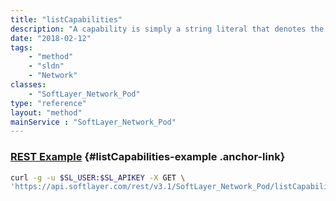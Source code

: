 ```yaml
---
title: "listCapabilities"
description: "A capability is simply a string literal that denotes the availability of a feature. Capabilities are generally self describing, but any additional details concerning the implications of a capability will be documented elsewhere; usually by the Service or Operation related to it. "
date: "2018-02-12"
tags:
    - "method"
    - "sldn"
    - "Network"
classes:
    - "SoftLayer_Network_Pod"
type: "reference"
layout: "method"
mainService : "SoftLayer_Network_Pod"
---
```


### [REST Example](#listCapabilities-example) <a href="/article/rest/"><i class="fas fa-question"></i></a> {#listCapabilities-example .anchor-link} 
```bash
curl -g -u $SL_USER:$SL_APIKEY -X GET \
'https://api.softlayer.com/rest/v3.1/SoftLayer_Network_Pod/listCapabilities'
```
